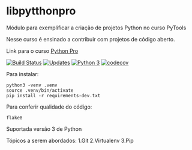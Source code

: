 # libpytthonpro
Módulo para exemplificar a criação de projetos Python no curso PyTools

Nesse curso é ensinado a contribuir com projetos de código aberto.

Link para o curso [Python Pro](https://www.python.pro.br/)

[![Build Status](https://travis-ci.org/rlemos37/libpytthonpro.svg?branch=master)](https://travis-ci.org/rlemos37/libpytthonpro)
[![Updates](https://pyup.io/repos/github/rlemos37/libpytthonpro/shield.svg)](https://pyup.io/repos/github/rlemos37/libpytthonpro/)
[![Python 3](https://pyup.io/repos/github/rlemos37/libpytthonpro/python-3-shield.svg)](https://pyup.io/repos/github/rlemos37/libpytthonpro/)
[![codecov](https://codecov.io/gh/rlemos37/libpytthonpro/branch/master/graph/badge.svg)](https://codecov.io/gh/rlemos37/libpytthonpro)

Para instalar:
```console
python3 -venv .venv
source .venv/bin/activate
pip install -r requirements-dev.txt
```

Para conferir qualidade do código:

```console
flake8
```

Suportada versão 3 de Python

Tópicos a serem abordados:
1.Git
2.Virtualenv
3.Pip
